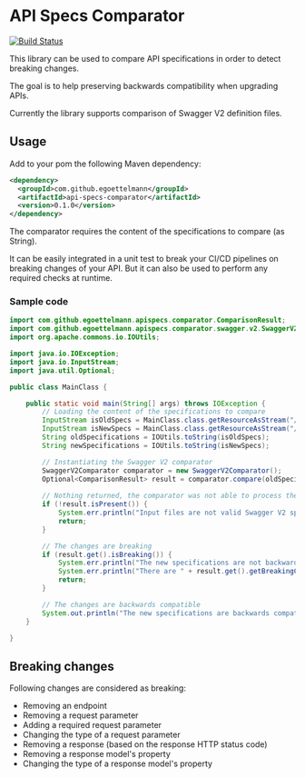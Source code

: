 API Specs Comparator
====================

[![Build Status](https://travis-ci.com/egoettelmann/api-specs-comparator.svg?branch=master)](https://travis-ci.com/egoettelmann/api-specs-comparator)

This library can be used to compare API specifications in order to detect breaking changes.

The goal is to help preserving backwards compatibility when upgrading APIs.

Currently the library supports comparison of Swagger V2 definition files.

## Usage

Add to your pom the following Maven dependency:
```xml
<dependency>
  <groupId>com.github.egoettelmann</groupId>
  <artifactId>api-specs-comparator</artifactId>
  <version>0.1.0</version>
</dependency>
```

The comparator requires the content of the specifications to compare (as String).

It can be easily integrated in a unit test to break your CI/CD pipelines on breaking changes of your API.
But it can also be used to perform any required checks at runtime.

### Sample code

```java
import com.github.egoettelmann.apispecs.comparator.ComparisonResult;
import com.github.egoettelmann.apispecs.comparator.swagger.v2.SwaggerV2Comparator;
import org.apache.commons.io.IOUtils;

import java.io.IOException;
import java.io.InputStream;
import java.util.Optional;

public class MainClass {

    public static void main(String[] args) throws IOException {
        // Loading the content of the specifications to compare
        InputStream isOldSpecs = MainClass.class.getResourceAsStream("/specifications-old.json");
        InputStream isNewSpecs = MainClass.class.getResourceAsStream("/specifications-new.json");
        String oldSpecifications = IOUtils.toString(isOldSpecs);
        String newSpecifications = IOUtils.toString(isNewSpecs);

        // Instantiating the Swagger V2 comparator
        SwaggerV2Comparator comparator = new SwaggerV2Comparator();
        Optional<ComparisonResult> result = comparator.compare(oldSpecifications, newSpecifications);
        
        // Nothing returned, the comparator was not able to process the contents
        if (!result.isPresent()) {
            System.err.println("Input files are not valid Swagger V2 specifications");
            return;
        }

        // The changes are breaking
        if (result.get().isBreaking()) {
            System.err.println("The new specifications are not backwards compatible with the previous ones");
            System.err.println("There are " + result.get().getBreakingChanges().size() + " breaking changes");
            return;
        }

        // The changes are backwards compatible
        System.out.println("The new specifications are backwards compatible with the previous ones");
    }

}
```

## Breaking changes

Following changes are considered as breaking:
 - Removing an endpoint
 - Removing a request parameter
 - Adding a required request parameter
 - Changing the type of a request parameter
 - Removing a response (based on the response HTTP status code)
 - Removing a response model's property
 - Changing the type of a response model's property

